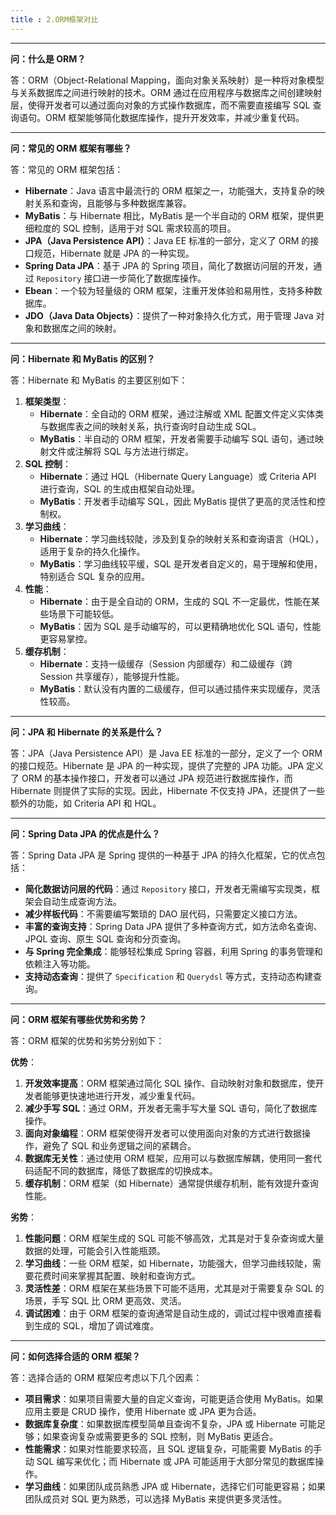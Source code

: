 ```yaml
---
title : 2.ORM框架对比
---
```


------

**问：什么是 ORM？**

答：ORM（Object-Relational Mapping，面向对象关系映射）是一种将对象模型与关系数据库之间进行映射的技术。ORM 通过在应用程序与数据库之间创建映射层，使得开发者可以通过面向对象的方式操作数据库，而不需要直接编写 SQL 查询语句。ORM 框架能够简化数据库操作，提升开发效率，并减少重复代码。

------

**问：常见的 ORM 框架有哪些？**

答：常见的 ORM 框架包括：

- **Hibernate**：Java 语言中最流行的 ORM 框架之一，功能强大，支持复杂的映射关系和查询，且能够与多种数据库兼容。
- **MyBatis**：与 Hibernate 相比，MyBatis 是一个半自动的 ORM 框架，提供更细粒度的 SQL 控制，适用于对 SQL 需求较高的项目。
- **JPA（Java Persistence API）**：Java EE 标准的一部分，定义了 ORM 的接口规范，Hibernate 就是 JPA 的一种实现。
- **Spring Data JPA**：基于 JPA 的 Spring 项目，简化了数据访问层的开发，通过 `Repository` 接口进一步简化了数据库操作。
- **Ebean**：一个较为轻量级的 ORM 框架，注重开发体验和易用性，支持多种数据库。
- **JDO（Java Data Objects）**：提供了一种对象持久化方式，用于管理 Java 对象和数据库之间的映射。

------

**问：Hibernate 和 MyBatis 的区别？**

答：Hibernate 和 MyBatis 的主要区别如下：

1. **框架类型**：
   - **Hibernate**：全自动的 ORM 框架，通过注解或 XML 配置文件定义实体类与数据库表之间的映射关系，执行查询时自动生成 SQL。
   - **MyBatis**：半自动的 ORM 框架，开发者需要手动编写 SQL 语句，通过映射文件或注解将 SQL 与方法进行绑定。
2. **SQL 控制**：
   - **Hibernate**：通过 HQL（Hibernate Query Language）或 Criteria API 进行查询，SQL 的生成由框架自动处理。
   - **MyBatis**：开发者手动编写 SQL，因此 MyBatis 提供了更高的灵活性和控制权。
3. **学习曲线**：
   - **Hibernate**：学习曲线较陡，涉及到复杂的映射关系和查询语言（HQL），适用于复杂的持久化操作。
   - **MyBatis**：学习曲线较平缓，SQL 是开发者自定义的，易于理解和使用，特别适合 SQL 复杂的应用。
4. **性能**：
   - **Hibernate**：由于是全自动的 ORM，生成的 SQL 不一定最优，性能在某些场景下可能较低。
   - **MyBatis**：因为 SQL 是手动编写的，可以更精确地优化 SQL 语句，性能更容易掌控。
5. **缓存机制**：
   - **Hibernate**：支持一级缓存（Session 内部缓存）和二级缓存（跨 Session 共享缓存），能够提升性能。
   - **MyBatis**：默认没有内置的二级缓存，但可以通过插件来实现缓存，灵活性较高。

------

**问：JPA 和 Hibernate 的关系是什么？**

答：JPA（Java Persistence API）是 Java EE 标准的一部分，定义了一个 ORM 的接口规范。Hibernate 是 JPA 的一种实现，提供了完整的 JPA 功能。JPA 定义了 ORM 的基本操作接口，开发者可以通过 JPA 规范进行数据库操作，而 Hibernate 则提供了实际的实现。因此，Hibernate 不仅支持 JPA，还提供了一些额外的功能，如 Criteria API 和 HQL。

------

**问：Spring Data JPA 的优点是什么？**

答：Spring Data JPA 是 Spring 提供的一种基于 JPA 的持久化框架，它的优点包括：

- **简化数据访问层的代码**：通过 `Repository` 接口，开发者无需编写实现类，框架会自动生成查询方法。
- **减少样板代码**：不需要编写繁琐的 DAO 层代码，只需要定义接口方法。
- **丰富的查询支持**：Spring Data JPA 提供了多种查询方式，如方法命名查询、JPQL 查询、原生 SQL 查询和分页查询。
- **与 Spring 完全集成**：能够轻松集成 Spring 容器，利用 Spring 的事务管理和依赖注入等功能。
- **支持动态查询**：提供了 `Specification` 和 `Querydsl` 等方式，支持动态构建查询。

------

**问：ORM 框架有哪些优势和劣势？**

答：ORM 框架的优势和劣势分别如下：

**优势**：

1. **开发效率提高**：ORM 框架通过简化 SQL 操作、自动映射对象和数据库，使开发者能够更快速地进行开发，减少重复代码。
2. **减少手写 SQL**：通过 ORM，开发者无需手写大量 SQL 语句，简化了数据库操作。
3. **面向对象编程**：ORM 框架使得开发者可以使用面向对象的方式进行数据操作，避免了 SQL 和业务逻辑之间的紧耦合。
4. **数据库无关性**：通过使用 ORM 框架，应用可以与数据库解耦，使用同一套代码适配不同的数据库，降低了数据库的切换成本。
5. **缓存机制**：ORM 框架（如 Hibernate）通常提供缓存机制，能有效提升查询性能。

**劣势**：

1. **性能问题**：ORM 框架生成的 SQL 可能不够高效，尤其是对于复杂查询或大量数据的处理，可能会引入性能瓶颈。
2. **学习曲线**：一些 ORM 框架，如 Hibernate，功能强大，但学习曲线较陡，需要花费时间来掌握其配置、映射和查询方式。
3. **灵活性差**：ORM 框架在某些场景下可能不适用，尤其是对于需要复杂 SQL 的场景，手写 SQL 比 ORM 更高效、灵活。
4. **调试困难**：由于 ORM 框架的查询通常是自动生成的，调试过程中很难直接看到生成的 SQL，增加了调试难度。

------

**问：如何选择合适的 ORM 框架？**

答：选择合适的 ORM 框架应考虑以下几个因素：

- **项目需求**：如果项目需要大量的自定义查询，可能更适合使用 MyBatis。如果应用主要是 CRUD 操作，使用 Hibernate 或 JPA 更为合适。
- **数据库复杂度**：如果数据库模型简单且查询不复杂，JPA 或 Hibernate 可能足够；如果查询复杂或需要更多的 SQL 控制，则 MyBatis 更适合。
- **性能需求**：如果对性能要求较高，且 SQL 逻辑复杂，可能需要 MyBatis 的手动 SQL 编写来优化；而 Hibernate 或 JPA 可能适用于大部分常见的数据库操作。
- **学习曲线**：如果团队成员熟悉 JPA 或 Hibernate，选择它们可能更容易；如果团队成员对 SQL 更为熟悉，可以选择 MyBatis 来提供更多灵活性。

